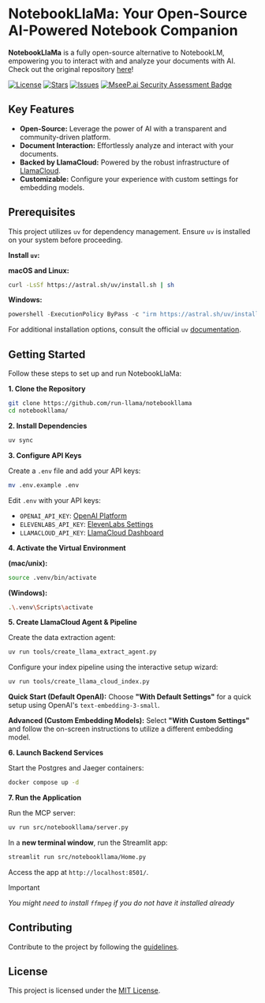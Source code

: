 # NotebookLlaMa: Your Open-Source AI-Powered Notebook Companion

**NotebookLlaMa** is a fully open-source alternative to NotebookLM, empowering you to interact with and analyze your documents with AI.  Check out the original repository [here](https://github.com/run-llama/notebookllama)!

[![License](https://img.shields.io/github/license/run-llama/notebookllama?color=blue)](https://github.com/run-llama/notebookllama/blob/main/LICENSE)
[![Stars](https://img.shields.io/github/stars/run-llama/notebookllama?color=yellow)](https://github.com/run-llama/notebookllama/stargazers)
[![Issues](https://img.shields.io/github/issues/run-llama/notebookllama?color=orange)](https://github.com/run-llama/notebookllama/issues)
[![MseeP.ai Security Assessment Badge](https://mseep.net/pr/run-llama-notebookllama-badge.png)](https://mseep.ai/app/run-llama-notebookllama)

## Key Features

*   **Open-Source:**  Leverage the power of AI with a transparent and community-driven platform.
*   **Document Interaction:**  Effortlessly analyze and interact with your documents.
*   **Backed by LlamaCloud:** Powered by the robust infrastructure of [LlamaCloud](https://cloud.llamaindex.ai?utm_source=demo&utm_medium=notebookLM).
*   **Customizable:** Configure your experience with custom settings for embedding models.

## Prerequisites

This project utilizes `uv` for dependency management. Ensure `uv` is installed on your system before proceeding.

**Install `uv`:**

**macOS and Linux:**

```bash
curl -LsSf https://astral.sh/uv/install.sh | sh
```

**Windows:**

```powershell
powershell -ExecutionPolicy ByPass -c "irm https://astral.sh/uv/install.ps1 | iex"
```

For additional installation options, consult the official `uv` [documentation](https://docs.astral.sh/uv/getting-started/installation/).

## Getting Started

Follow these steps to set up and run NotebookLlaMa:

**1. Clone the Repository**

```bash
git clone https://github.com/run-llama/notebookllama
cd notebookllama/
```

**2. Install Dependencies**

```bash
uv sync
```

**3. Configure API Keys**

Create a `.env` file and add your API keys:

```bash
mv .env.example .env
```

Edit `.env` with your API keys:

*   `OPENAI_API_KEY`: [OpenAI Platform](https://platform.openai.com/api-keys)
*   `ELEVENLABS_API_KEY`: [ElevenLabs Settings](https://elevenlabs.io/app/settings/api-keys)
*   `LLAMACLOUD_API_KEY`: [LlamaCloud Dashboard](https://cloud.llamaindex.ai?utm_source=demo&utm_medium=notebookLM)

**4. Activate the Virtual Environment**

**(mac/unix):**

```bash
source .venv/bin/activate
```

**(Windows):**

```bash
.\.venv\Scripts\activate
```

**5. Create LlamaCloud Agent & Pipeline**

Create the data extraction agent:

```bash
uv run tools/create_llama_extract_agent.py
```

Configure your index pipeline using the interactive setup wizard:

```bash
uv run tools/create_llama_cloud_index.py
```

**Quick Start (Default OpenAI):** Choose **"With Default Settings"** for a quick setup using OpenAI's `text-embedding-3-small`.

**Advanced (Custom Embedding Models):** Select **"With Custom Settings"** and follow the on-screen instructions to utilize a different embedding model.

**6. Launch Backend Services**

Start the Postgres and Jaeger containers:

```bash
docker compose up -d
```

**7. Run the Application**

Run the MCP server:

```bash
uv run src/notebookllama/server.py
```

In a **new terminal window**, run the Streamlit app:

```bash
streamlit run src/notebookllama/Home.py
```

Access the app at `http://localhost:8501/`.

> [!IMPORTANT]
>
> _You might need to install `ffmpeg` if you do not have it installed already_

## Contributing

Contribute to the project by following the [guidelines](./CONTRIBUTING.md).

## License

This project is licensed under the [MIT License](./LICENSE).